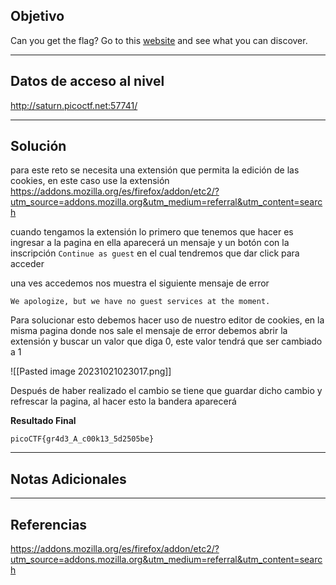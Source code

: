 ## Objetivo 

Can you get the flag? Go to this [website](http://saturn.picoctf.net:57741/) and see what you can discover.

---
## Datos de acceso al nivel 

http://saturn.picoctf.net:57741/

---
## Solución 

para este reto se necesita una extensión que permita la edición de las cookies, en este caso use la extensión  https://addons.mozilla.org/es/firefox/addon/etc2/?utm_source=addons.mozilla.org&utm_medium=referral&utm_content=search 

cuando tengamos la extensión lo primero que tenemos que hacer es ingresar a la pagina en ella aparecerá un mensaje y un botón con la inscripción `Continue as guest` en el cual tendremos que dar click para acceder 

una ves accedemos nos muestra el siguiente mensaje de error 
```
We apologize, but we have no guest services at the moment.
```

Para solucionar esto debemos hacer uso de nuestro editor de cookies, en la misma pagina donde nos sale el mensaje de error debemos abrir la extensión y buscar un valor que diga 0, este valor tendrá que ser cambiado a 1 

![[Pasted image 20231021023017.png]]

Después de haber realizado el cambio se tiene que guardar dicho cambio y refrescar la pagina, al hacer esto la bandera aparecerá 

**Resultado Final**
```
picoCTF{gr4d3_A_c00k13_5d2505be}
```

---
## Notas Adicionales 

---
## Referencias 
https://addons.mozilla.org/es/firefox/addon/etc2/?utm_source=addons.mozilla.org&utm_medium=referral&utm_content=search
